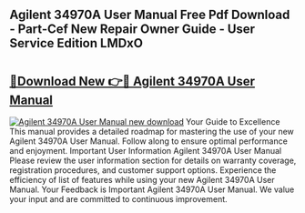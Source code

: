 ## Agilent 34970A User Manual Free Pdf Download - Part-Cef New Repair Owner Guide - User Service Edition LMDxO

# <h2><a href="http://bc45338.oget.top/?id=Agilent+34970A+User+Manual">🔗Download New 👉🔴 Agilent 34970A User Manual</a></h2>

[![Agilent 34970A User Manual new download](https://i.imgur.com/5g1atiW.png)](http://bc45338.oget.top/?id=Agilent+34970A+User+Manual)
Your Guide to Excellence This manual provides a detailed roadmap for mastering the use of your new Agilent 34970A User Manual. Follow along to ensure optimal performance and enjoyment. Important User Information Agilent 34970A User Manual Please review the user information section for details on warranty coverage, registration procedures, and customer support options. Experience the efficiency of list of features while using your new Agilent 34970A User Manual. Your Feedback is Important Agilent 34970A User Manual. We value your input and are committed to continuous improvement.
